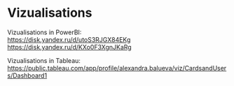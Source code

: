 # Vizualisations
Vizualisations in PowerBI:   
https://disk.yandex.ru/d/utoS3RJGX84EKg      
https://disk.yandex.ru/d/KXo0F3XgnJKaRg   

Vizualisations in Tableau:   
https://public.tableau.com/app/profile/alexandra.balueva/viz/CardsandUsers/Dashboard1
